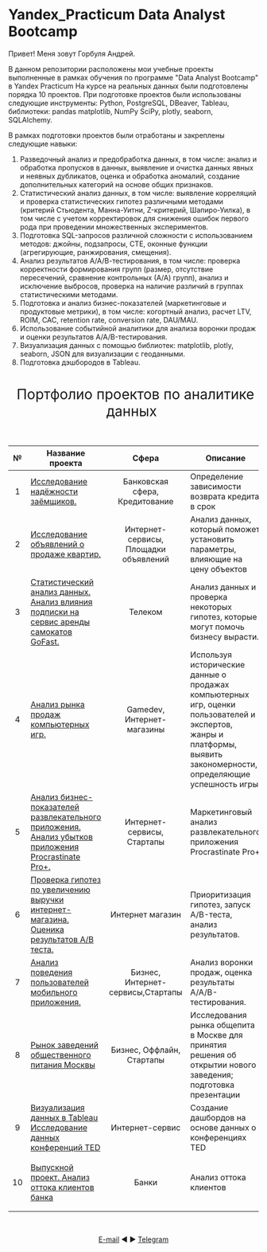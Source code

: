 # Yandex_Practicum Data Analyst Bootcamp
Привет! Меня зовут Горбуля Андрей.

В данном репозитории расположены мои учебные проекты выполненные в рамках обучения по программе "Data Analyst Bootcamp" в Yandex Practicum
На курсе на реальных данных были подготовлены порядка 10 проектов.
При подготовке проектов были использованы следующие инструменты: 
Python, PostgreSQL, DBeaver, Tableau, библиотеки: pandas matplotlib, NumPy SciPy, plotly, seaborn, SQLAlchemy. 

В рамках подготовки проектов были отработаны и закреплены следующие навыки:
1.	Разведочный анализ и предобработка данных, в том числе: анализ и обработка пропусков в данных, выявление и очистка данных явных и неявных дубликатов, оценка и обработка аномалий, создание дополнительных категорий на основе общих признаков.
2.	Статистический анализ данных, в том числе: выявление корреляций и проверка статистических гипотез различными методами (критерий Стьюдента, Манна-Уитни, Z-критерий, Шапиро-Уилка), в том числе с учетом корректировок для снижения ошибок первого рода при проведении множественных экспериментов.
3.	Подготовка SQL-запросов различной сложности с использованием методов: джойны, подзапросы, CTE, оконные функции (агрегирующие, ранжирования, смещения).
4.	Анализ результатов А/А/В-тестирования, в том числе: проверка корректности формирования групп (размер, отсутствие пересечений, сравнение контрольных (А/А) групп), анализ и исключение выбросов, проверка на наличие различий в группах статистическими методами.
5.	Подготовка и анализ бизнес-показателей (маркетинговые и продуктовые метрики), в том числе: когортный анализ, расчет LTV, ROIM, CAC, retention rate, conversion rate, DAU/MAU.
6.	Использование событийной аналитики для анализа воронки продаж и оценки результатов A/A/B-тестирования.
7.	Визуализация данных с помощью библиотек: matplotlib, plotly, seaborn, JSON для визуализации с геоданными.
8.	Подготовка дэшбородов в Tableau.

<h1 style="font-weight:normal" align="center">
  &nbsp;Портфолио проектов по аналитике данных&nbsp;
</h1>
<br>

|№|Название проекта|Сфера|Описание|Навыки и инструменты|Ключевые теги|
|:-----:|-----|:-----:|-----|:-----:|:-----:|
|1|[Исследование надёжности заёмщиков.](https://github.com/AVGorbulya/Yandex_Practicum/tree/main/1_Исследование%20надежности%20заемщиков)|Банковская сфера, Кредитование|Определение зависимости возврата кредита в срок| `Python` `Pandas` |обработка данных, дубликаты, пропуски, категоризация, декомпозиция|
|2|[Исследование объявлений о продаже квартир.](https://github.com/AVGorbulya/Yandex_Practicum/tree/main/2_Исследование%20объявлений%20о%20продаже%20квартир)|Интернет-сервисы, Площадки объявлений|Анализ данных, который поможет установить параметры, влияющие на цену объектов| `Pandas` `Matplotlib` `NumPy`|обработка данных, histogram, boxplot, scattermatrix,категоризация, scatterplot|
|3|[Статистический анализ данных. Анализ влияния подписки на сервис аренды самокатов GoFast.](https://github.com/AVGorbulya/Yandex_Practicum/tree/main/3_Статистический%20анализ%20данных)|Телеком|Анализ данных и проверка некоторых гипотез, которые могут помочь бизнесу вырасти.| `Pandas` `NumPy` `Matplotlib` `Scipy` `seaborn` `math`|обработка данных, histogram, boxplot, статистический тест,критерий Стьюдента|
|4|[Анализ рынка продаж компьютерных игр.](https://github.com/AVGorbulya/Yandex_Practicum/tree/main/4_Анализ%20рынка%20продаж%20компьютерных%20игр)|Gamedev, Интернет-магазины|Используя исторические данные о продажах компьютерных игр, оценки пользователей и экспертов, жанры и платформы, выявить закономерности, определяющие успешность игры| `Pandas` `NumPy` `Matplotlib` `Seaborn` `Scipy` `Math`|обработка данных, histogram, boxplot, статистический тест,критерий Стьюдента, piechart|
|5|[Анализ бизнес-показателей развлекательного приложения. Анализ убытков приложения Procrastinate Pro+.](https://github.com/AVGorbulya/Yandex_Practicum/tree/main/1_Исследование%20надежности%20заемщиков)|Интернет-сервисы, Стартапы|Маркетинговый анализ развлекательного приложения Procrastinate Pro+ | `Pandas` `Matplotlib` 'Seaborn' |обработка данных, статистический тест, LTV, CAC, когортный анализ|
|6|[Проверка гипотез по увеличению выручки интернет-магазина. Оценика результатов A/B теста.](https://github.com/AVGorbulya/Yandex_Practicum/tree/main/1_Исследование%20надежности%20заемщиков)|Интернет магазин|Приоритизация гипотез, запуск A/B-теста, анализ результатов.| `Pandas` `NumPy` `Matplotlib` `Scipy`|A/B-тест, статистический тест, фреймворк, RICE, ICE|
|7|[Анализ поведения пользователей мобильного приложения.](https://github.com/AVGorbulya/Yandex_Practicum/tree/main/1_Исследование%20надежности%20заемщиков)|Бизнес, Интернет-сервисы,Стартапы|Анализ воронки продаж, оценка результаты A/A/B-тестирования.| `Pandas` `NumPy` `Matplotlib` `Scipy`|A/B-тест, визуализация, статистический тест|
|8|[Рынок заведений общественного питания Москвы](https://github.com/AVGorbulya/Yandex_Practicum/tree/main/1_Исследование%20надежности%20заемщиков)|Бизнес, Оффлайн, Стартапы|Исследования рынка общепита в Москве для принятия решения об открытии нового заведения; подготовка презентации| `pandas` `numpy` `matplotlib` `seaborn` `plotly` `json` `folium` `MarkerCluster` |обработка данных, визуализация данных, создание презентаций|
|9|[Визуализация данных в Tableau Исследование данных конференций TED](https://github.com/AVGorbulya/Yandex_Practicum/tree/main/1_Исследование%20надежности%20заемщиков)|Интернет-сервис|Cоздание дашбордов на основе данных о конференциях TED | `Pandas` `SQLAlchemy` `Tableau`|дашборд, визуализация данных, Tableau|
|10|[Выпускной проект. Анализ оттока клиентов банка](https://github.com/AVGorbulya/Yandex_Practicum/tree/main/1_Исследование%20надежности%20заемщиков)|Банки| Анализ оттока клиентов | `Pandas` `NumPy` `Matplotlib` `Seaborn` `Scipy` `Math` `Missingno` `Phik` `Re` |статистический тест, обработка данных, визуализация данных, создание презентаций|

 

<br>
<span align="center">

[E-mail](mailto:avgorjob@gmail.com) ◄ ► [Telegram](https://t.me/AVGorbulya)


